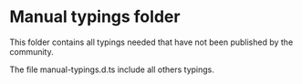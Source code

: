 # Manual typings folder

This folder contains all typings needed that have not been published by the community.

The file manual-typings.d.ts include all others typings.